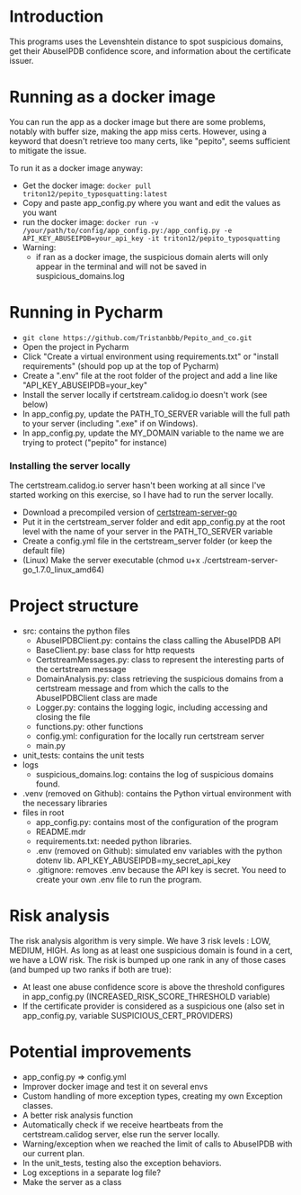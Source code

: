 
# Introduction
This programs uses the Levenshtein distance to spot suspicious domains, get their AbuseIPDB confidence score,
and information about the certificate issuer.

# Running as a docker image
You can run the app as a docker image but there are some problems, notably with buffer size, making the app miss certs. However, using a keyword that doesn't retrieve too many certs, like "pepito", seems sufficient to mitigate the issue.

To run it as a docker image anyway:
- Get the docker image: `docker pull triton12/pepito_typosquatting:latest`
- Copy and paste app_config.py where you want and edit the values as you want
- run the docker image:
    `docker run -v /your/path/to/config/app_config.py:/app_config.py -e API_KEY_ABUSEIPDB=your_api_key -it triton12/pepito_typosquatting`
- Warning:
  - if ran as a docker image, the suspicious domain alerts will only appear in the terminal and will not be saved in suspicious_domains.log

# Running in Pycharm
- `git clone https://github.com/Tristanbbb/Pepito_and_co.git`
- Open the project in Pycharm
- Click "Create a virtual environment using requirements.txt" or "install requirements" (should pop up at the top of Pycharm)
- Create a ".env" file at the root folder of the project and add a line like "API_KEY_ABUSEIPDB=your_key"
- Install the server locally if certstream.calidog.io doesn't work (see below)
- In app_config.py, update the PATH_TO_SERVER variable will the full path to your server (including ".exe" if on Windows).
- In app_config.py, update the MY_DOMAIN variable to the name we are trying to protect ("pepito" for instance)

### Installing the server locally
The certstream.calidog.io server hasn't been working at all since I've started working on this exercise, so I have had to run the server locally.
- Download a precompiled version of [certstream-server-go](https://github.com/d-Rickyy-b/certstream-server-go)
- Put it in the certstream_server folder and edit app_config.py at the root level with the name of your server in the PATH_TO_SERVER variable
- Create a config.yml file in the certstream_server folder (or keep the default file)
- (Linux) Make the server executable (chmod u+x ./certstream-server-go_1.7.0_linux_amd64)

# Project structure
- src: contains the python files
  - AbuseIPDBClient.py: contains the class calling the AbuseIPDB API
  - BaseClient.py: base class for http requests
  - CertstreamMessages.py: class to represent the interesting parts of the certstream message
  - DomainAnalysis.py: class retrieving the suspicious domains from a certstream message and from which the calls to the AbuseIPDBClient class are made
  - Logger.py: contains the logging logic, including accessing and closing the file
  - functions.py: other functions
  - config.yml: configuration for the locally run certstream server
  - main.py
- unit_tests: contains the unit tests
- logs
  - suspicious_domains.log: contains the log of suspicious domains found.
- .venv (removed on Github): contains the Python virtual environment with the necessary libraries
- files in root
  - app_config.py: contains most of the configuration of the program
  - README.mdr
  - requirements.txt: needed python libraries.
  - .env (removed on Github): simulated env variables with the python dotenv lib. API_KEY_ABUSEIPDB=my_secret_api_key
  - .gitignore: removes .env because the API key is secret. You need to create your own .env file to run the program.

# Risk analysis
The risk analysis algorithm is very simple. We have 3 risk levels : LOW, MEDIUM, HIGH.
As long as at least one suspicious domain is found in a cert, we have a LOW risk.
The risk is bumped up one rank in any of those cases (and bumped up two ranks if both are true):
- At least one abuse confidence score is above the threshold configures in app_config.py (INCREASED_RISK_SCORE_THRESHOLD variable)
- If the certificate provider is considered as a suspicious one (also set in app_config.py, variable SUSPICIOUS_CERT_PROVIDERS)

# Potential improvements
- app_config.py => config.yml
- Improver docker image and test it on several envs
- Custom handling of more exception types, creating my own Exception classes.
- A better risk analysis function
- Automatically check if we receive heartbeats from the certstream.calidog server, else run the server locally.
- Warning/exception when we reached the limit of calls to AbuseIPDB with our current plan.
- In the unit_tests, testing also the exception behaviors.
- Log exceptions in a separate log file?
- Make the server as a class